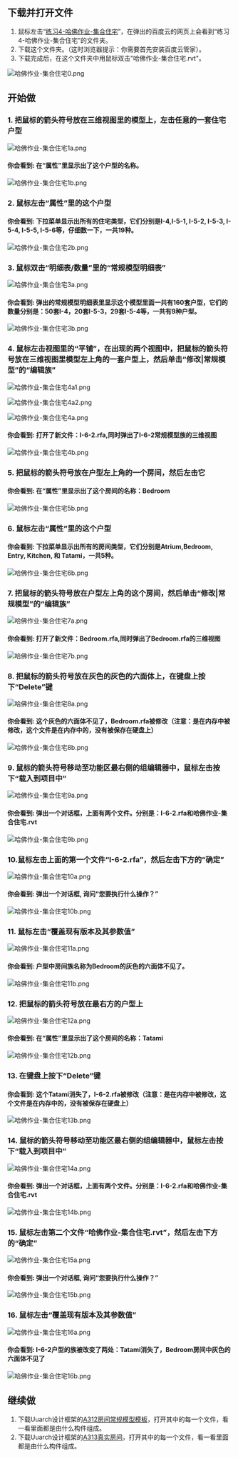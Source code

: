 ## 下载并打开文件

1. 鼠标左击“[练习4-哈佛作业-集合住宅](http://pan.baidu.com/s/1eRhjD6M)”，在弹出的百度云的网页上会看到“练习4-哈佛作业-集合住宅”的文件夹。
2. 下载这个文件夹。（这时浏览器提示：你需要首先安装百度云管家）。
3. 下载完成后，在这个文件夹中用鼠标双击"哈佛作业-集合住宅.rvt"。

![哈佛作业-集合住宅0.png](/images/哈佛作业-集合住宅/哈佛作业-集合住宅0.png)

## 开始做

### 1. 把鼠标的箭头符号放在三维视图里的模型上，左击任意的一套住宅户型

![哈佛作业-集合住宅1a.png](/images/哈佛作业-集合住宅/哈佛作业-集合住宅1a.png)

#### 你会看到: 在“属性”里显示出了这个户型的名称。

![哈佛作业-集合住宅1b.png](/images/哈佛作业-集合住宅/哈佛作业-集合住宅1b.png)

### 2. 鼠标左击“属性”里的这个户型

#### 你会看到: 下拉菜单显示出所有的住宅类型，它们分别是I-4,I-5-1, I-5-2, I-5-3, I-5-4, I-5-5, I-5-6等，仔细数一下，一共19种。

![哈佛作业-集合住宅2b.png](/images/哈佛作业-集合住宅/哈佛作业-集合住宅2b.png)

### 3. 鼠标双击“明细表/数量”里的“常规模型明细表”

![哈佛作业-集合住宅3a.png](/images/哈佛作业-集合住宅/哈佛作业-集合住宅3a.png)

#### 你会看到: 弹出的常规模型明细表里显示这个模型里面一共有160套户型，它们的数量分别是：50套I-4，20套I-5-3，29套I-5-4等，一共有9种户型。

![哈佛作业-集合住宅3b.png](/images/哈佛作业-集合住宅/哈佛作业-集合住宅3b.png)

### 4. 鼠标左击视图里的“平铺”，在出现的两个视图中，把鼠标的箭头符号放在三维视图里模型左上角的一套户型上，然后单击“修改|常规模型”的“编辑族”

![哈佛作业-集合住宅4a1.png](/images/哈佛作业-集合住宅/哈佛作业-集合住宅4a1.png)

![哈佛作业-集合住宅4a2.png](/images/哈佛作业-集合住宅/哈佛作业-集合住宅4a2.png)

![哈佛作业-集合住宅4a.png](/images/哈佛作业-集合住宅/哈佛作业-集合住宅4a.png)

#### 你会看到: 打开了新文件：I-6-2.rfa,同时弹出了I-6-2常规模型族的三维视图

![哈佛作业-集合住宅4b.png](/images/哈佛作业-集合住宅/哈佛作业-集合住宅4b.png)

### 5. 把鼠标的箭头符号放在户型左上角的一个房间，然后左击它

#### 你会看到: 在“属性”里显示出了这个房间的名称：Bedroom

![哈佛作业-集合住宅5b.png](/images/哈佛作业-集合住宅/哈佛作业-集合住宅5b.png)

### 6. 鼠标左击“属性”里的这个户型

#### 你会看到: 下拉菜单显示出所有的房间类型，它们分别是Atrium,Bedroom, Entry, Kitchen, 和 Tatami，一共5种。

![哈佛作业-集合住宅6b.png](/images/哈佛作业-集合住宅/哈佛作业-集合住宅6b.png)

### 7. 把鼠标的箭头符号放在户型左上角的这个房间，然后单击“修改|常规模型”的“编辑族”

![哈佛作业-集合住宅7a.png](/images/哈佛作业-集合住宅/哈佛作业-集合住宅7a.png)

#### 你会看到: 打开了新文件：Bedroom.rfa,同时弹出了Bedroom.rfa的三维视图

![哈佛作业-集合住宅7b.png](/images/哈佛作业-集合住宅/哈佛作业-集合住宅7b.png)

### 8. 把鼠标的箭头符号放在灰色的灰色的六面体上，在键盘上按下“Delete”键

![哈佛作业-集合住宅8a.png](/images/哈佛作业-集合住宅/哈佛作业-集合住宅8a.png)

#### 你会看到: 这个灰色的六面体不见了，Bedroom.rfa被修改（注意：是在内存中被修改，这个文件是在内存中的，没有被保存在硬盘上）

![哈佛作业-集合住宅8b.png](/images/哈佛作业-集合住宅/哈佛作业-集合住宅8b.png)

### 9. 鼠标的箭头符号移动至功能区最右侧的组编辑器中，鼠标左击按下“载入到项目中”

![哈佛作业-集合住宅9a.png](/images/哈佛作业-集合住宅/哈佛作业-集合住宅9a.png)

#### 你会看到: 弹出一个对话框，上面有两个文件。分别是：I-6-2.rfa和哈佛作业-集合住宅.rvt

![哈佛作业-集合住宅9b.png](/images/哈佛作业-集合住宅/哈佛作业-集合住宅9b.png)

### 10.鼠标左击上面的第一个文件“I-6-2.rfa”，然后左击下方的“确定”

![哈佛作业-集合住宅10a.png](/images/哈佛作业-集合住宅/哈佛作业-集合住宅10a.png)

#### 你会看到: 弹出一个对话框, 询问“您要执行什么操作？”

![哈佛作业-集合住宅10b.png](/images/哈佛作业-集合住宅/哈佛作业-集合住宅10b.png)

### 11. 鼠标左击“覆盖现有版本及其参数值”

![哈佛作业-集合住宅11a.png](/images/哈佛作业-集合住宅/哈佛作业-集合住宅11a.png)

#### 你会看到: 户型中房间族名称为Bedroom的灰色的六面体不见了。

![哈佛作业-集合住宅11b.png](/images/哈佛作业-集合住宅/哈佛作业-集合住宅11b.png)

### 12. 把鼠标的箭头符号放在最右方的户型上

![哈佛作业-集合住宅12a.png](/images/哈佛作业-集合住宅/哈佛作业-集合住宅12a.png)

#### 你会看到: 在“属性”里显示出了这个房间的名称：Tatami

![哈佛作业-集合住宅12b.png](/images/哈佛作业-集合住宅/哈佛作业-集合住宅12b.png)

### 13. 在键盘上按下“Delete”键

#### 你会看到: 这个Tatami消失了，I-6-2.rfa被修改（注意：是在内存中被修改，这个文件是在内存中的，没有被保存在硬盘上）

![哈佛作业-集合住宅13b.png](/images/哈佛作业-集合住宅/哈佛作业-集合住宅13b.png)

### 14. 鼠标的箭头符号移动至功能区最右侧的组编辑器中，鼠标左击按下“载入到项目中”

![哈佛作业-集合住宅14a.png](/images/哈佛作业-集合住宅/哈佛作业-集合住宅14a.png)

#### 你会看到: 弹出一个对话框，上面有两个文件。分别是：I-6-2.rfa和哈佛作业-集合住宅.rvt

![哈佛作业-集合住宅14b.png](/images/哈佛作业-集合住宅/哈佛作业-集合住宅14b.png)

### 15. 鼠标左击第二个文件“哈佛作业-集合住宅.rvt”，然后左击下方的“确定”

![哈佛作业-集合住宅15a.png](/images/哈佛作业-集合住宅/哈佛作业-集合住宅15a.png)

#### 你会看到: 弹出一个对话框, 询问“您要执行什么操作？”

![哈佛作业-集合住宅15b.png](/images/哈佛作业-集合住宅/哈佛作业-集合住宅15b.png)

### 16. 鼠标左击“覆盖现有版本及其参数值”

![哈佛作业-集合住宅16a.png](/images/哈佛作业-集合住宅/哈佛作业-集合住宅16a.png)

#### 你会看到: I-6-2户型的族被改变了两处：Tatami消失了，Bedroom房间中灰色的六面体不见了

![哈佛作业-集合住宅16b.png](/images/哈佛作业-集合住宅/哈佛作业-集合住宅16b.png)

## 继续做

1. 下载Uuarch设计框架的[A312房间常规模型模板](http://pan.baidu.com/s/1boF8KjH)，打开其中的每一个文件，看一看里面都是由什么构件组成。
2. 下载Uuarch设计框架的[A313真实房间](http://pan.baidu.com/s/1c2E0Zpm)，打开其中的每一个文件，看一看里面都是由什么构件组成。